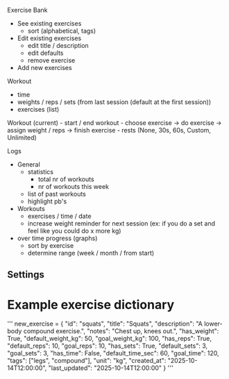 Exercise Bank
- See existing exercises
	- sort (alphabetical, tags)
- Edit existing exercises
	- edit title / description
	- edit defaults
	- remove exercise
- Add new exercises

Workout
- time
- weights / reps / sets (from last session (default at the first session))
- exercises (list)

Workout (current)
	- start / end workout
    - choose exercise -> do exercise -> assign weight / reps -> finish exercise
    - rests (None, 30s, 60s, Custom, Unlimited)


Logs
- General
    - statistics
        - total nr of workouts
        - nr of workouts this week
    - list of past workouts
    - highlight pb's
- Workouts
    - exercises / time / date
    - increase weight reminder for next session
      (ex: if you do a set and feel like you could do x more kg)
- over time progress (graphs)
	- sort by exercise
	- determine range (week / month / from start)

Settings 
-



# Example exercise dictionary
'''
new_exercise = {
    "id": "squats",
    "title": "Squats",
    "description": "A lower-body compound exercise.",
    "notes": "Chest up, knees out.",
    "has_weight": True,
    "default_weight_kg": 50,
    "goal_weight_kg": 100,
    "has_reps": True,
    "default_reps": 10,
    "goal_reps": 10,
    "has_sets": True,
    "default_sets": 3,
    "goal_sets": 3,
    "has_time": False,
    "default_time_sec": 60,
    "goal_time": 120,
    "tags": ["legs", "compound"],
    "unit": "kg",
    "created_at": "2025-10-14T12:00:00",
    "last_updated": "2025-10-14T12:00:00"
}
'''
